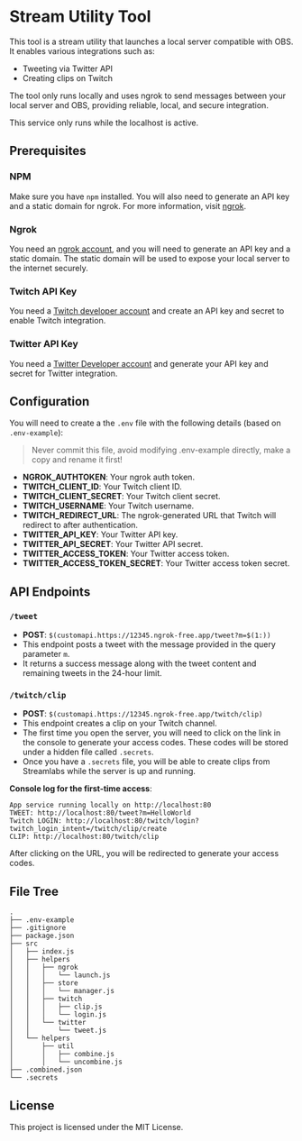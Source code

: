 
# Stream Utility Tool

This tool is a stream utility that launches a local server compatible with OBS. It enables various integrations such as:

- Tweeting via Twitter API
- Creating clips on Twitch

The tool only runs locally and uses ngrok to send messages between your local server and OBS, providing reliable, local, and secure integration.

This service only runs while the localhost is active.

## Prerequisites

### NPM

Make sure you have `npm` installed. You will also need to generate an API key and a static domain for ngrok. For more information, visit [ngrok](https://ngrok.com/).

### Ngrok

You need an [ngrok account](https://ngrok.com/), and you will need to generate an API key and a static domain. The static domain will be used to expose your local server to the internet securely.

### Twitch API Key

You need a [Twitch developer account](https://dev.twitch.tv/) and create an API key and secret to enable Twitch integration.

### Twitter API Key

You need a [Twitter Developer account](https://developer.twitter.com/en/apps) and generate your API key and secret for Twitter integration.

## Configuration

You will need to create a the `.env` file with the following details (based on `.env-example`):

> Never commit this file, avoid modifying .env-example directly, make a copy and rename it first!

- **NGROK_AUTHTOKEN**: Your ngrok auth token.
- **TWITCH_CLIENT_ID**: Your Twitch client ID.
- **TWITCH_CLIENT_SECRET**: Your Twitch client secret.
- **TWITCH_USERNAME**: Your Twitch username.
- **TWITCH_REDIRECT_URL**: The ngrok-generated URL that Twitch will redirect to after authentication.
- **TWITTER_API_KEY**: Your Twitter API key.
- **TWITTER_API_SECRET**: Your Twitter API secret.
- **TWITTER_ACCESS_TOKEN**: Your Twitter access token.
- **TWITTER_ACCESS_TOKEN_SECRET**: Your Twitter access token secret.

## API Endpoints

### `/tweet`

- **POST**: `$(customapi.https://12345.ngrok-free.app/tweet?m=$(1:))`
- This endpoint posts a tweet with the message provided in the query parameter `m`.
- It returns a success message along with the tweet content and remaining tweets in the 24-hour limit.

### `/twitch/clip`

- **POST**: `$(customapi.https://12345.ngrok-free.app/twitch/clip)`
- This endpoint creates a clip on your Twitch channel.
- The first time you open the server, you will need to click on the link in the console to generate your access codes. These codes will be stored under a hidden file called `.secrets`.
- Once you have a `.secrets` file, you will be able to create clips from Streamlabs while the server is up and running.

**Console log for the first-time access**:

```
App service running locally on http://localhost:80
TWEET: http://localhost:80/tweet?m=HelloWorld
Twitch LOGIN: http://localhost:80/twitch/login?twitch_login_intent=/twitch/clip/create
CLIP: http://localhost:80/twitch/clip
```
After clicking on the URL, you will be redirected to generate your access codes.

## File Tree

```
.
├── .env-example
├── .gitignore
├── package.json
├── src
│   ├── index.js
│   ├── helpers
│   │   ├── ngrok
│   │   │   └── launch.js
│   │   ├── store
│   │   │   └── manager.js
│   │   ├── twitch
│   │   │   ├── clip.js
│   │   │   └── login.js
│   │   └── twitter
│   │       └── tweet.js
│   └── helpers
│       ├── util
│       │   ├── combine.js
│       │   └── uncombine.js
├── .combined.json
└── .secrets
```

## License

This project is licensed under the MIT License.
